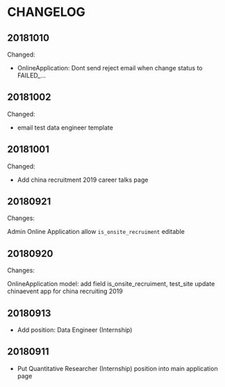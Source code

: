# CHANGELOG

## 20181010

Changed:

- OnlineApplication: Dont send reject email when change status to FAILED_...

## 20181002

Changed:

- email test data engineer template


## 20181001

Changed:

- Add china recruitment 2019 career talks page

## 20180921

Changes:

Admin Online Application allow `is_onsite_recruiment` editable


## 20180920

Changes:

OnlineApplication model: add field is_onsite_recruiment, test_site
update chinaevent app for china recruiting 2019

## 20180913

- Add position: Data Engineer (Internship)

## 20180911

- Put Quantitative Researcher (Internship) position into main application page

